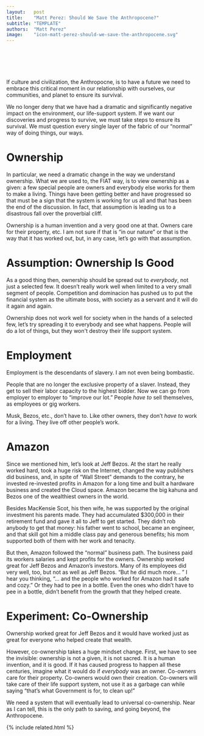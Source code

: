 ```yaml
---
layout:   post
title:    "Matt Perez: Should We Save the Anthropocene?"
subtitle: "TEMPLATE"
authors:  "Matt Perez"
image:    "icon-matt-perez-should-we-save-the-anthropocene.svg"
---
```


<div style="display:none;">
 <p>If our culture and civilization, the Anthropocene, is to have a future, we need to rekindle our relationship with ourselves and our communities, to assure the survival of Earth, our life support.</p>
</div>

<h1>&nbsp;</h1>
 <p>If culture and civilization, the Anthropocne, is to have a future we need to embrace this critical moment in our relationship with ourselves, our communities, and planet to ensure its survival.</p>
 <p>We no longer deny that we have had a dramatic and significantly negative impact on the environment, our life-support system. If we want our discoveries and progress to survive, we must take steps to ensure its survival. We must question every single layer of the fabric of our &ldquo;normal&rdquo; way of doing things, our  ways.</p>

<h1>Ownership</h1>
 <p>In particular, we need a dramatic change in the way we understand ownership. What we are used to, the FIAT way, is to view ownership as a given: a few special people are owners and everybody else works for them to make a living. Things have been getting better and have progressed so that must be a sign that the system is working for us all and that has been the end of the discussion. In fact, that assumption is leading us to a disastrous fall over the proverbial cliff.</p>
 <p>Ownership is a human invention and a very good one at that. Owners care for their property, etc. I am not sure if that is &ldquo;in our nature&rdquo; or that is the way that it has worked out, but, in any case, let’s go with that assumption.</p>

<h1>Assumption: Ownership Is Good</h1>
 <p>As a good thing then, ownership should be spread out to <em>everybody</em>, not just a selected few. It doesn&rsquo;t really work well when limited to a very small segment of people. Competition and dominacion has pushed us to put the financial system as the ultimate boss, with society as a servant and it will do it again and again.</p>
 <p>Ownership does not work well for society when in the hands of a selected few, let&rsquo;s try spreading it to everybody and see what happens. People will do a lot of things, but they won't destroy their life support system.</p>

<h1>Employment</h1>
 <p>Employment is the descendants of slavery. I am not even being bombastic.</p>
 <p>People that are no longer the exclusive property of a slaver. Instead, they get to sell their labor capacity to the highest bidder. Now we can go from employer to employer to &ldquo;improve our lot.&rdquo; People <em>have to</em> sell themselves, as employees or gig workers.</p>
 <p>Musk, Bezos, etc., don&rsquo;t have to. Like other owners, they don&rsquo;t <em>have to</em> work for a living. They live off other people&rsquo;s work.</p>

<h1>Amazon</h1>
 <p>Since we mentioned him, let&rsquo;s look at Jeff Bezos. At the start he really worked hard, took a huge risk on the Internet, changed the way publishers did business, and, in spite of “Wall Street” demands to the contrary, he invested re-invested profits in Amazon for a long time and built a hardware business and created the Cloud space. Amazon became the big kahuna and Bezos one of the wealthiest owners in the world.</p>
 <p>Besides MacKensie Scot, his then wife, he was supported by the original investment his parents made. They had accumulated $300,000 in their retirement fund and gave it all to Jeff to get started. They didn&rsquo;t rob anybody to get that money: his father went to school, became an engineer, and that skill got him a middle class pay and generous benefits; his mom supported both of them with her work and tenacity.</p>
 <p>But then, Amazon followed the &ldquo;normal&rdquo; business path. The business paid its workers salaries and kept profits for the owners. Ownership worked great for Jeff Bezos and Amazon&rsquo;s investors. Many of its employees did very well, too, but not as well as Jeff Bezos. “But he did much more&hellip; ” I hear you thinking, “&hellip; and the people who worked for Amazon had it safe and cozy.” Or they had to pee in a bottle. Even the ones who didn&rsquo;t have to pee in a bottle, didn&rsquo;t benefit from the growth that they helped create.</p>

<h1>Experiment: Co-Ownership</h1>
 <p>Ownership worked great for Jeff Bezos and it would have worked just as great for everyone who helped create that wealth.</p>
 <p>However, co-ownership takes a huge mindset change. First, we have to see the invisible: ownership is not a given, it is not sacred. It is a human invention, and it is good. If it has caused progress to happen all these centuries, imagine what it would do if <em>everybody</em> was an owner. Co-owners care for their property. Co-owners would own their creation. Co-owners will take care of their life support system, not use it as a garbage can while saying &ldquo;that&rsquo;s what Government is for, to clean up!&rdquo;</p>
 <p>We need a system that will eventually lead to universal co-ownership. Near as I can tell, this is the only path to saving, and going beyond, the Anthropocene.</p>

{% include related.html %}
